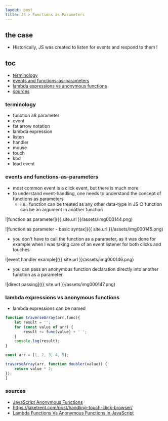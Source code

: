 ```yaml
---
layout: post
title: JS > Functions as Parameters
---
```

## the case	
* Historically, JS was created to listen for events and respond to them ! 

## toc

<!-- TOC -->

- [terminology](#terminology)
- [events and functions-as-parameters](#events-and-functions-as-parameters)
- [lambda expressions vs anonymous functions](#lambda-expressions-vs-anonymous-functions)
- [sources](#sources)

<!-- /TOC -->

### terminology

* function a8 parameter
* event
* fat arrow notation
* lambda expression
* listen
* handler
* mouse
* touch
* kbd
* load event

### events and functions-as-parameters 
* most common event is a click event, but there is much more
* to understand event-handling, one needs to understand the concept of functions as parameters
	* i.e., function can be treated as any other data-type in JS
		○ function can be an argument in another function

![function as parameter]({{ site.url }}/assets/img000144.png)

![function as parameter - basic syntax]({{ site.url }}/assets/img000145.png)

* you don't have to call the function as a parameter, as it was done for example when I was taking care of an event listener for both clicks and touches

![event handler example]({{ site.url }}/assets/img000146.png)

* you can pass an anonymous function declaration directly into another function as a parameter

![direct passing]({{ site.url }}/assets/img000147.png)

### lambda expressions vs anonymous functions
* lambda expressions can be named

```javascript
function traverseArray(arr,func){
	let result = '';
	for (const value of arr) {
		result += func(value) + ' ';
	}
	console.log(result);
}

const arr = [1, 2, 3, 4, 5];

traverseArray(arr, function doubler(value)) {
	return value * 2;
});
]
```

### sources

* [JavaScript Anonymous Functions](https://blog.scottlogic.com/2011/06/10/javascript-anonymous-functions.html)
* https://jaketrent.com/post/handling-touch-click-browser/
* [Lambda Functions Vs Anonymous Functions in JavaScript](https://medium.com/@chineketobenna/lambda-expressions-vs-anonymous-functions-in-javascript-3aa760c958ae)
